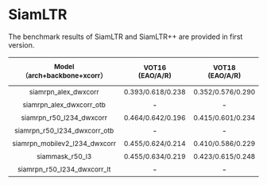 # SiamLTR
The benchmark results of SiamLTR and SiamLTR++ are provided in first version.

<sub>Model</br>（arch+backbone+xcorr）</sub> | <sub>VOT16</br> (EAO/A/R) </sub> | <sub>VOT18</br> (EAO/A/R) </sub> | <sub>VOT19</br> (EAO/A/R) </sub> | <sub>OTB2015</br> (AUC/Prec.) </sub> | <sub>VOT18-LT</br>(F1)</sub> | <sub>Speed</br> (fps) </sub> | <sub>url</sub> |
|:---------------------------------:|:-:|:------------------------:|:--------------------:|:----------------:|:--------------:|:------------:|:-----------:|
|      <sub>siamrpn_alex_dwxcorr</sub>     | <sub>0.393/0.618/0.238</sub> | <sub>0.352/0.576/0.290</sub> | <sub>0.260/0.573/0.547</sub>|             -        |         -        | <sub>180</sub> | [link](https://drive.google.com/open?id=1t62x56Jl7baUzPTo0QrC4jJnwvPZm-2m) |
|    <sub>siamrpn_alex_dwxcorr_otb</sub>   |              -               |             -                | - |<sub>0.666/0.876</sub> |         -        | <sub>180</sub> | [link](https://drive.google.com/open?id=1gCpmR85Qno3C-naR3SLqRNpVfU7VJ2W0) |
|    <sub>siamrpn_r50_l234_dwxcorr</sub>   | <sub>0.464/0.642/0.196</sub> | <sub>0.415/0.601/0.234</sub> | <sub>0.287/0.595/0.467</sub> |            -        |         -        | <sub>35</sub>  | [link](https://drive.google.com/open?id=1Q4-1563iPwV6wSf_lBHDj5CPFiGSlEPG) |
|  <sub>siamrpn_r50_l234_dwxcorr_otb</sub> |              -               |             -                | - |<sub>0.696/0.914</sub> |         -        | <sub>35</sub>  | [link](https://drive.google.com/open?id=1Cx_oHu6o0gNeH7F9zZrgevfAGdyWC4D5) |
|<sub>siamrpn_mobilev2_l234_dwxcorr</sub>| <sub>0.455/0.624/0.214</sub> | <sub>0.410/0.586/0.229</sub> | <sub>0.292/0.580/0.446</sub>|            -        |         -        | <sub>75</sub>  | [link](https://drive.google.com/open?id=1JB94pZTvB1ZByU-qSJn4ZAIfjLWE5EBJ) |
|  <sub>siammask_r50_l3</sub>        | <sub>0.455/0.634/0.219</sub> | <sub>0.423/0.615/0.248</sub> | <sub>0.283/0.597/0.461</sub> |            -        |         -        | <sub>56</sub>  | [link](https://drive.google.com/open?id=1YbPUQVTYw_slAvk_DchvRY-7B6rnSXP9) |
|  <sub>siamrpn_r50_l234_dwxcorr_lt</sub>  |              -               |             -                | - |            -        | <sub>0.629</sub> | <sub>20</sub>  | [link](https://drive.google.com/open?id=1lOOTedwGLbGZ7MAbqJimIcET3ANJd29A) |
